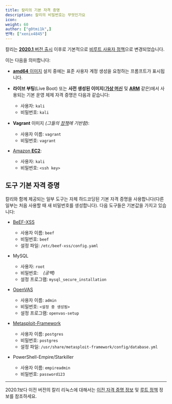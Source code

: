 ```yaml
---
title: 칼리의 기본 자격 증명
description: 칼리의 비밀번호는 무엇인가요
icon:
weight: 60
author: ["g0tmi1k",]
번역: ["xenix4845"]
---
```


칼리는 [**2020.1** 버전 출시](/blog/kali-default-non-root-user/) 이후로 기본적으로 [비루트 사용자 정책](/docs/policy/kali-linux-user-policy/)으로 변경되었습니다.

이는 다음을 의미합니다:

- [**amd64** 이미지](/docs/installation/) 설치 중에는 표준 사용자 계정 생성을 요청하는 프롬프트가 표시됩니다.

- **라이브 부팅**(Live Boot) 또는 **사전 생성된 이미지**(**[가상 머신](/docs/virtualization/)** 및 **[ARM](/docs/arm/)** 같은)에서 사용되는 기본 운영 체제 자격 증명은 다음과 같습니다:
    - 사용자: `kali`
    - 비밀번호: `kali`

- **Vagrant** 이미지 _(그들의 [정책](https://www.vagrantup.com/docs/boxes/base.html)에 기반함)_:
    - 사용자 이름: `vagrant`
    - 비밀번호: `vagrant`

- [Amazon **EC2**](/docs/cloud/aws/):
    - 사용자: `kali`
    - 비밀번호: `<ssh key>`

## 도구 기본 자격 증명

칼리와 함께 제공되는 일부 도구는 자체 하드코딩된 기본 자격 증명을 사용합니다(다른 일부는 처음 사용할 때 새 비밀번호를 생성합니다). 다음 도구들은 기본값을 가지고 있습니다:

- [BeEF-XSS](/tools/beef-xss/)
    - 사용자 이름: `beef`
    - 비밀번호: `beef`
    - 설정 파일: `/etc/beef-xss/config.yaml`

- MySQL
    - 사용자: `root`
    - 비밀번호: ` ` _(공백)_
    - 설정 프로그램: `mysql_secure_installation`

- [OpenVAS](/tools/gvm/)
    - 사용자 이름: `admin`
    - 비밀번호: `<설정 중 생성됨>`
    - 설정 프로그램: `openvas-setup`

- [Metasploit-Framework](/tools/metasploit-framework/)
    - 사용자 이름: `postgres`
    - 비밀번호: `postgres`
    - 설정 파일: `/usr/share/metasploit-framework/config/database.yml`

- PowerShell-Empire/Starkiller
    - 사용자 이름: `empireadmin`
    - 비밀번호: `password123`

- - -

2020.1보다 이전 버전의 칼리 리눅스에 대해서는 [이전 자격 증명 정보](/docs/introduction/kali-linux-default-passwords/) 및 [루트 정책](/docs/policy/kali-linux-root-user-policy/) 정보를 참조하세요.
